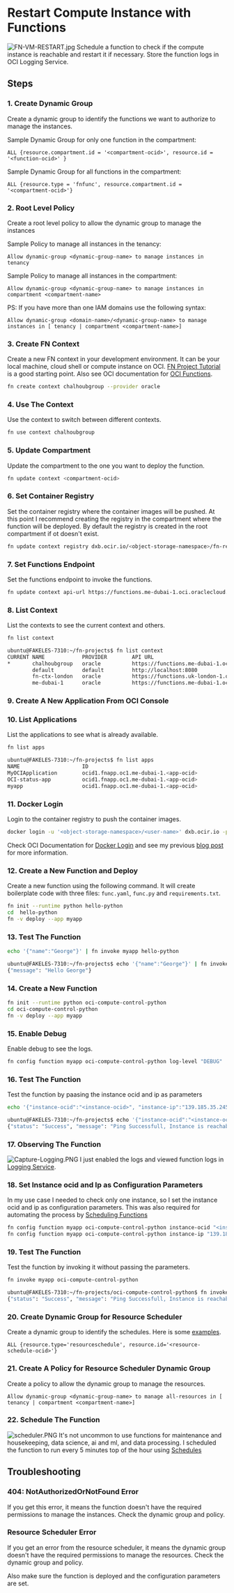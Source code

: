 # Restart Compute Instance with Functions
![FN-VM-RESTART.jpg](./resources/compute-restart.drawio.png)
Schedule a function to check if the compute instance is reachable and restart it if necessary. Store the function logs in OCI Logging Service. 

## Steps

### 1. Create Dynamic Group
Create a dynamic group to identify the functions we want to authorize to manage the instances.

Sample Dynamic Group for only one function in the compartment:
```plaintext
ALL {resource.compartment.id = '<compartment-ocid>', resource.id = '<function-ocid>' }
```

Sample Dynamic Group for all functions in the compartment:
```plaintext
ALL {resource.type = 'fnfunc', resource.compartment.id = '<compartment-ocid>'}
```

### 2. Root Level Policy
Create a root level policy to allow the dynamic group to manage the instances

Sample Policy to manage all instances in the tenancy:
```plaintext
Allow dynamic-group <dynamic-group-name> to manage instances in tenancy
```

Sample Policy to manage all instances in the compartment:
```plaintext
Allow dynamic-group <dynamic-group-name> to manage instances in compartment <compartment-name>
```

PS: If you have more than one IAM domains use the following syntax:
```plaintext
Allow dynamic-group <domain-name>/<dynamic-group-name> to manage instances in [ tenancy | compartment <compartment-name>]
```

### 3. Create FN Context
Create a new FN context in your development environment. It can be your local machine, cloud shell or compute instance on OCI. [FN Project Tutorial](https://fnproject.io/tutorials/python/intro/) is a good starting point. Also see OCI documentation for [OCI Functions](https://docs.oracle.com/en-us/iaas/Content/Functions/Concepts/functionsoverview.htm).

```bash
fn create context chalhoubgroup --provider oracle
```

### 4. Use The Context
Use the context to switch between different contexts. 

```bash
fn use context chalhoubgroup
```

### 5. Update Compartment
Update the compartment to the one you want to deploy the function. 

```bash 
fn update context <compartment-ocid>
```

### 6. Set Container Registry 
Set the container registry where the container images will be pushed. At this point I recommend creating the registry in the compartment where the function will be deployed. By default the registry is created in the root compartment if ot doesn't exist. 

```bash
fn update context registry dxb.ocir.io/<object-storage-namespace>/fn-repo
```

### 7. Set Functions Endpoint 
Set the functions endpoint to invoke the functions. 

```bash
fn update context api-url https://functions.me-dubai-1.oci.oraclecloud.com
```

### 8. List Context 
List the contexts to see the current context and others.
```bash
fn list context

ubuntu@FAKELES-7310:~/fn-projects$ fn list context
CURRENT NAME            PROVIDER        API URL                                                 REGISTRY
*       chalhoubgroup   oracle          https://functions.me-dubai-1.oci.oraclecloud.com        dxb.ocir.io/<object-storage-namespace>/fn-repo
        default         default         http://localhost:8080
        fn-ctx-london   oracle          https://functions.uk-london-1.oci.oraclecloud.com       lhr.ocir.io/<object-storage-namespace>/fn-repo
        me-dubai-1      oracle          https://functions.me-dubai-1.oci.oraclecloud.com        dxb.ocir.io/<object-storage-namespace>/fn-repo
```

### 9. Create A New Application From OCI Console 

### 10. List Applications
List the applications to see what is already available. 

```bash
fn list apps

ubuntu@FAKELES-7310:~/fn-projects$ fn list apps
NAME                    ID
MyOCIApplication        ocid1.fnapp.oc1.me-dubai-1.<app-ocid>
OCI-status-app          ocid1.fnapp.oc1.me-dubai-1.<app-ocid>
myapp                   ocid1.fnapp.oc1.me-dubai-1.<app-ocid>
```

### 11. Docker Login
Login to the container registry to push the container images. 

```bash
docker login -u '<object-storage-namespace>/<user-name>' dxb.ocir.io -p '<auth-token>'
```

Check OCI Documentation for [Docker Login](https://docs.oracle.com/en-us/iaas/Content/Registry/Tasks/registrypushingimagesusingthedockercli.htm) and see my previous [blog post](https://oci-daily.blogspot.com/2024/12/back-to-basics-pushing-container-images.html) for more information.


### 12. Create a New Function and Deploy
Create a new function using the following command. It will create boilerplate code with three files: `func.yaml`, `func.py` and `requirements.txt`. 

```bash
fn init --runtime python hello-python
cd  hello-python
fn -v deploy --app myapp
```

### 13. Test The Function
```bash
echo '{"name":"George"}' | fn invoke myapp hello-python

ubuntu@FAKELES-7310:~/fn-projects$ echo '{"name":"George"}' | fn invoke myapp hello-python
{"message": "Hello George"}
```

### 14. Create a New Function
```bash
fn init --runtime python oci-compute-control-python
cd oci-compute-control-python
fn -v deploy --app myapp
```

### 15. Enable Debug
Enable debug to see the logs. 
```bash
fn config function myapp oci-compute-control-python log-level "DEBUG"
```

### 16. Test The Function
Test the function by paasing the instance ocid and ip as parameters
```bash
echo '{"instance-ocid":"<instance-ocid>", "instance-ip":"139.185.35.245"}' | fn invoke myapp oci-compute-control-python

ubuntu@FAKELES-7310:~/fn-projects$ echo '{"instance-ocid":"<instance-ocid>", "instance-ip":"139.185.35.245"}' | fn invoke myapp oci-compute-control-python
{"status": "Success", "message": "Ping Successfull, Instance is reachable"}
```

### 17. Observing The Function
![Capture-Logging.PNG](./resources/Capture-Logging.PNG)
I just enabled the logs and viewed function logs in [Logging Service](https://docs.oracle.com/en-us/iaas/Content/Functions/Tasks/functionsobservingfunctions.htm). 

### 18. Set Instance ocid and Ip as Configuration Parameters
In my use case I needed to check only one instance, so I set the instance ocid and ip as configuration parameters. This was also required for automating the process by [Scheduling Functions](https://docs.oracle.com/en-us/iaas/Content/Functions/Tasks/functionsschedulingfunctions-about.htm)
```bash
fn config function myapp oci-compute-control-python instance-ocid "<instance-ocid>"
fn config function myapp oci-compute-control-python instance-ip "139.185.35.245"
```

### 19. Test The Function
Test the function by invoking it without passing the parameters. 
```bash
fn invoke myapp oci-compute-control-python

ubuntu@FAKELES-7310:~/fn-projects/oci-compute-control-python$ fn invoke myapp oci-compute-control-python
{"status": "Success", "message": "Ping Successfull, Instance is reachable"}
```

### 20. Create Dynamic Group for Resource Scheduler
Create a dynamic group to identify the schedules. Here is some [examples]((https://docs.oracle.com/en-us/iaas/Content/resource-scheduler/references/example_policies.htm)). 
```plaintext
ALL {resource.type='resourceschedule', resource.id='<resource-schedule-ocid>'}

```

### 21. Create A Policy for Resource Scheduler Dynamic Group
Create a policy to allow the dynamic group to manage the resources. 
```plaintext
Allow dynamic-group <dynamic-group-name> to manage all-resources in [ tenancy | compartment <compartment-name>]
```

### 22. Schedule The Function
![scheduler.PNG](./resources/scheduler.PNG)
It's not uncommon to use functions for maintenance and housekeeping, data science, ai and ml, and data processing. I scheduled the function to run every 5 minutes top of the hour using [Schedules](https://docs.oracle.com/en-us/iaas/Content/Functions/Tasks/functionsschedulingfunctions-about.htm)

## Troubleshooting

### 404: NotAuthorizedOrNotFound Error
If you get this error, it means the function doesn't have the required permissions to manage the instances. Check the dynamic group and policy.

### Resource Scheduler Error
If you get an error from the resource scheduler, it means the dynamic group doesn't have the required permissions to manage the resources. Check the dynamic group and policy. 

Also make sure the function is deployed and the configuration parameters are set. 
